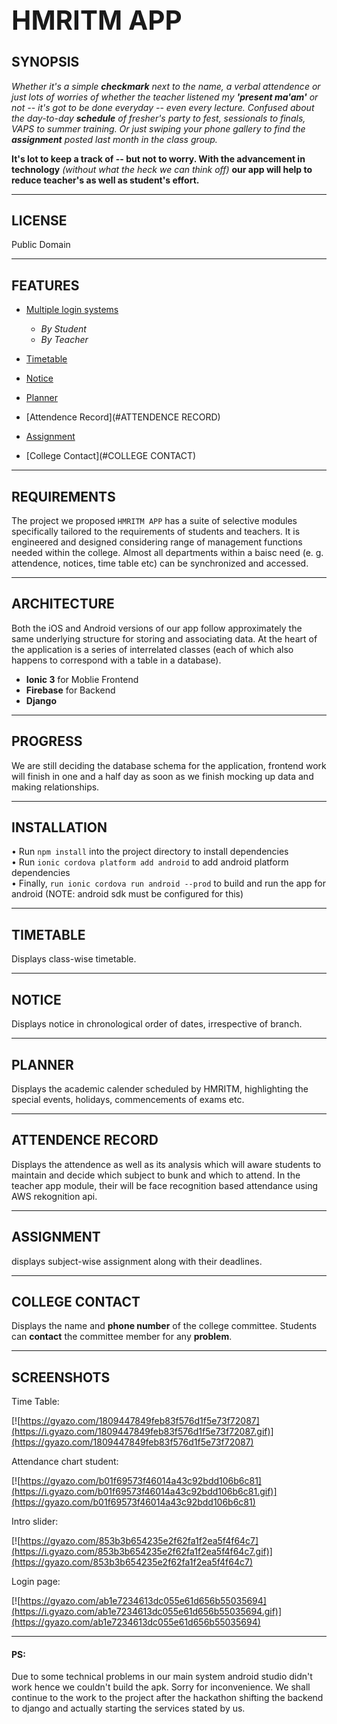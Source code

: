 __<h1>HMRITM APP</h1>__
---
__<h2>SYNOPSIS</h2>__

_Whether it's a simple __checkmark__ next to the name, a verbal attendence or just lots of worries of whether the teacher listened my __'present ma'am'__ or not -- it's got to be done everyday -- even every lecture. Confused about the day-to-day __schedule__ of fresher's party to fest, sessionals to finals, VAPS to summer training. Or just swiping your phone gallery to find the __assignment__ posted last month in the class group._

__It's lot to keep a track of -- but not to worry. With the advancement in technology__ _(without what the heck we can think off)_ __our app will help to reduce teacher's as well as student's effort.__

***
__<h2>LICENSE</H2>__
Public Domain

***

__<h2> FEATURES</h2>__

* [Multiple login systems]()

    * _By Student_
    * _By Teacher_

* [Timetable](#TIMETABLE)
* [Notice](#NOTICE)
* [Planner](#PLANNER)
* [Attendence Record](#ATTENDENCE RECORD)
* [Assignment](#ASSIGNMENT)
* [College Contact](#COLLEGE CONTACT)

***
__<h2>REQUIREMENTS</h2>__
The project we proposed `HMRITM APP` has a suite of selective modules specifically tailored to the requirements of students and teachers. It is engineered and designed considering range of management functions needed within the college. Almost all departments within a baisc need (e. g. attendence, notices, time table etc) can be synchronized and accessed.
*** 
__<h2>ARCHITECTURE</h2>__

Both the iOS and Android versions of our app follow approximately the same underlying structure for storing and associating data. At the heart of the application is a series of interrelated classes (each of which also happens to correspond with a table in a database).

* __Ionic 3__ for Moblie Frontend
* __Firebase__ for Backend 
* __Django__

***
__<h2>PROGRESS</h2>__
    We are still deciding the database schema for the application, frontend work will finish in one and a half day as soon as we finish mocking up data and making relationships.
***
__<h2>INSTALLATION</h2>__
• Run ```npm install``` into the project directory to install dependencies<br>
• Run ```ionic cordova platform add android``` to add android platform dependencies<br>
• Finally, ```run ionic cordova run android --prod``` to build and run the app for android (NOTE: android sdk must be configured for this)<br>
***
__<h2>TIMETABLE</h2>__
Displays class-wise timetable.

***
__<h2>NOTICE</h2>__
Displays notice in chronological order of dates, irrespective of branch. 
***
__<h2>PLANNER</h2>__
Displays the academic calender scheduled by HMRITM, highlighting the special events, holidays, commencements of exams etc. 
***
__<h2>ATTENDENCE RECORD</h2>__
Displays the attendence as well as its analysis which will aware students to maintain and decide which subject to bunk and which to attend. In the teacher app module, their will be face recognition based attendance using AWS rekognition api.
***
__<h2>ASSIGNMENT</h2>__
displays subject-wise assignment along with their deadlines.
***
__<h2>COLLEGE CONTACT</h2>__
Displays the name and __phone number__ of the college committee. Students can __contact__ the committee member for any __problem__.
***
__<h2>SCREENSHOTS</h2>__
Time Table:

[![https://gyazo.com/1809447849feb83f576d1f5e73f72087](https://i.gyazo.com/1809447849feb83f576d1f5e73f72087.gif)](https://gyazo.com/1809447849feb83f576d1f5e73f72087)

Attendance chart student:

[![https://gyazo.com/b01f69573f46014a43c92bdd106b6c81](https://i.gyazo.com/b01f69573f46014a43c92bdd106b6c81.gif)](https://gyazo.com/b01f69573f46014a43c92bdd106b6c81)

Intro slider:

[![https://gyazo.com/853b3b654235e2f62fa1f2ea5f4f64c7](https://i.gyazo.com/853b3b654235e2f62fa1f2ea5f4f64c7.gif)](https://gyazo.com/853b3b654235e2f62fa1f2ea5f4f64c7)

Login page:

[![https://gyazo.com/ab1e7234613dc055e61d656b55035694](https://i.gyazo.com/ab1e7234613dc055e61d656b55035694.gif)](https://gyazo.com/ab1e7234613dc055e61d656b55035694)

***

__<h4>PS:</h4>__
Due to some technical problems in our main system android studio didn't work hence we couldn't build the apk. Sorry for inconvenience.
We shall continue to the work to the project after the hackathon shifting the backend to django and actually starting the services stated by us.
